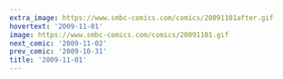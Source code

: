 ```yaml
---
extra_image: https://www.smbc-comics.com/comics/20091101after.gif
hovertext: '2009-11-01'
image: https://www.smbc-comics.com/comics/20091101.gif
next_comic: '2009-11-02'
prev_comic: '2009-10-31'
title: '2009-11-01'
---
```


